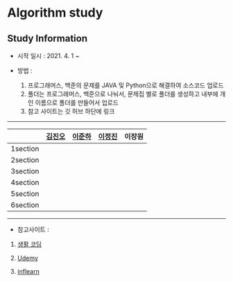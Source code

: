 # Algorithm study

## Study Information


 - 시작 일시 : 2021. 4. 1 ~
 
 
 - 방법 : 
   1. 프로그래머스, 백준의 문제를 JAVA 및 Python으로 해결하여 소스코드 업로드
   2. 폴더는 프로그래머스, 백준으로 나눠서, 문제집 별로 폴더를 생성하고 내부에 개인 이름으로 폴더를 만들어서 업로드
   3. 참고 사이트는 깃 허브 하단에 링크


------------------------- 

  |       | [김진오](https://github.com/Kimjino1996)          | [이준하]()        | [이정진]()        |이장원|
  | :---: | ---------- | -------- | ------- | ------- |
  | 1section |  |  |    |    |
  | 2section |  |  ||    |
  | 3section |  |  |  |    |
  | 4section |  |  |  |    |
  | 5section |  |  |  |    |
  | 6section |  ||   ||    |


------------------------


 - 참고사이트 :

  1. [생활 코딩](https://opentutorials.org/course/1)


    

  2. [Udemy](https://www.udemy.com/)

  3. [inflearn](https://www.inflearn.com/)


